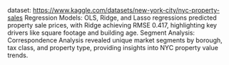 dataset: https://www.kaggle.com/datasets/new-york-city/nyc-property-sales 
Regression Models: OLS, Ridge, and Lasso regressions predicted property sale prices, with Ridge achieving RMSE 0.417, highlighting key drivers like square footage and building age.
Segment Analysis: Correspondence Analysis revealed unique market segments by borough, tax class, and property type, providing insights into NYC property value trends.
